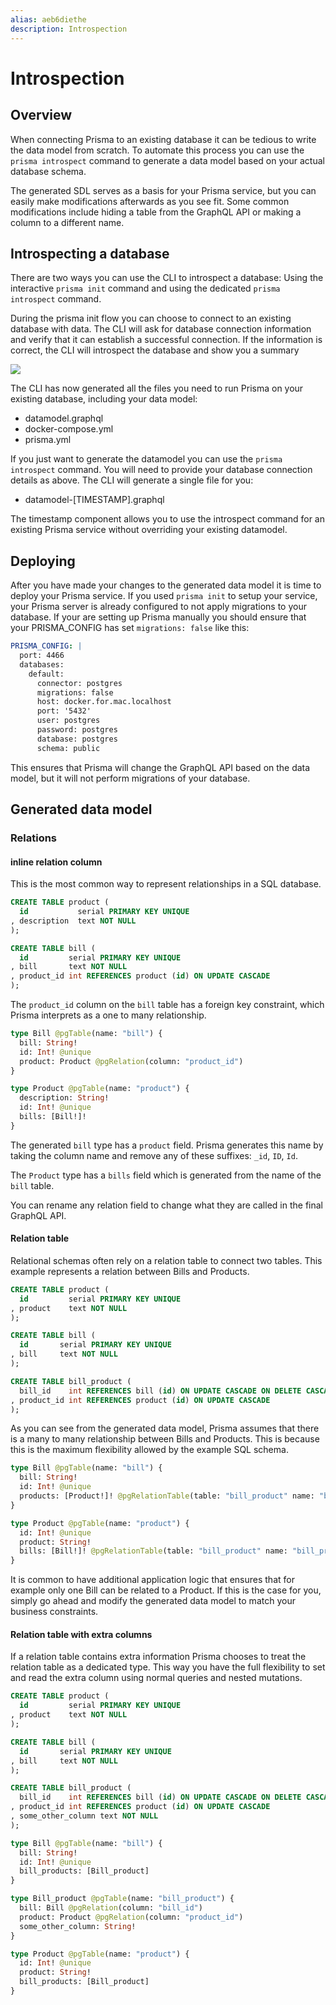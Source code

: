 ```yaml
---
alias: aeb6diethe
description: Introspection
---
```


# Introspection

## Overview

When connecting Prisma to an existing database it can be tedious to write the data model from scratch. To automate this process you can use the `prisma introspect` command to generate a data model based on your actual database schema.

The generated SDL serves as a basis for your Prisma service, but you can easily make modifications afterwards as you see fit. Some common modifications include hiding a table from the GraphQL API or making a column to a different name.

## Introspecting a database

There are two ways you can use the CLI to introspect a database: Using the interactive `prisma init` command and using the dedicated `prisma introspect` command.

During the prisma init flow you can choose to connect to an existing database with data. The CLI will ask for database connection information and verify that it can establish a successful connection. If the information is correct, the CLI will introspect the database and show you a summary

![](https://i.imgur.com/cNIeeJf.png)

The CLI has now generated all the files you need to run Prisma on your existing database, including your data model:

- datamodel.graphql
- docker-compose.yml
- prisma.yml

If you just want to generate the datamodel you can use the `prisma introspect` command. You will need to provide your database connection details as above. The CLI will generate a single file for you:

- datamodel-[TIMESTAMP].graphql

The timestamp component allows you to use the introspect command for an existing Prisma service without overriding your existing datamodel.

## Deploying

After you have made your changes to the generated data model it is time to deploy your Prisma service. If you used `prisma init` to setup your service, your Prisma server is already configured to not apply migrations to your database. If your are setting up Prisma manually you should ensure that your PRISMA_CONFIG has set `migrations: false` like this:

```yml
PRISMA_CONFIG: |
  port: 4466
  databases:
    default:
      connector: postgres
      migrations: false
      host: docker.for.mac.localhost
      port: '5432'
      user: postgres
      password: postgres
      database: postgres
      schema: public
```

This ensures that Prisma will change the GraphQL API based on the data model, but it will not perform migrations of your database.

## Generated data model

### Relations

#### inline relation column

This is the most common way to represent relationships in a SQL database.

```sql
CREATE TABLE product (
  id           serial PRIMARY KEY UNIQUE
, description  text NOT NULL
);

CREATE TABLE bill (
  id         serial PRIMARY KEY UNIQUE
, bill       text NOT NULL
, product_id int REFERENCES product (id) ON UPDATE CASCADE
);
```

The `product_id` column on the `bill` table has a foreign key constraint, which Prisma interprets as a one to many relationship.

```graphql
type Bill @pgTable(name: "bill") {
  bill: String!
  id: Int! @unique
  product: Product @pgRelation(column: "product_id")
}

type Product @pgTable(name: "product") {
  description: String!
  id: Int! @unique
  bills: [Bill!]!
}
```

The generated `bill` type has a `product` field. Prisma generates this name by taking the column name and remove any of these suffixes: `_id`, `ID`, `Id`.

The `Product` type has a `bills` field which is generated from the name of the `bill` table.

You can rename any relation field to change what they are called in the final GraphQL API.

#### Relation table

Relational schemas often rely on a relation table to connect two tables. This example represents a relation between Bills and Products.

```sql
CREATE TABLE product (
  id         serial PRIMARY KEY UNIQUE
, product    text NOT NULL
);

CREATE TABLE bill (
  id       serial PRIMARY KEY UNIQUE
, bill     text NOT NULL
);

CREATE TABLE bill_product (
  bill_id    int REFERENCES bill (id) ON UPDATE CASCADE ON DELETE CASCADE
, product_id int REFERENCES product (id) ON UPDATE CASCADE
);
```

As you can see from the generated data model, Prisma assumes that there is a many to many relationship between Bills and Products. This is because this is the maximum flexibility allowed by the example SQL schema. 

```graphql
type Bill @pgTable(name: "bill") {
  bill: String!
  id: Int! @unique
  products: [Product!]! @pgRelationTable(table: "bill_product" name: "bill_product")
}

type Product @pgTable(name: "product") {
  id: Int! @unique
  product: String!
  bills: [Bill!]! @pgRelationTable(table: "bill_product" name: "bill_product")
}
```

It is common to have additional application logic that ensures that for example only one Bill can be related to a Product. If this is the case for you, simply go ahead and modify the generated data model to match your business constraints.

#### Relation table with extra columns

If a relation table contains extra information Prisma chooses to treat the relation table as a dedicated type. This way you have the full flexibility to set and read the extra column using normal queries and nested mutations.

```sql
CREATE TABLE product (
  id         serial PRIMARY KEY UNIQUE
, product    text NOT NULL
);

CREATE TABLE bill (
  id       serial PRIMARY KEY UNIQUE
, bill     text NOT NULL
);

CREATE TABLE bill_product (
  bill_id    int REFERENCES bill (id) ON UPDATE CASCADE ON DELETE CASCADE
, product_id int REFERENCES product (id) ON UPDATE CASCADE
, some_other_column text NOT NULL
);
```

```graphql
type Bill @pgTable(name: "bill") {
  bill: String!
  id: Int! @unique
  bill_products: [Bill_product]
}

type Bill_product @pgTable(name: "bill_product") {
  bill: Bill @pgRelation(column: "bill_id")
  product: Product @pgRelation(column: "product_id")
  some_other_column: String!
}

type Product @pgTable(name: "product") {
  id: Int! @unique
  product: String!
  bill_products: [Bill_product]
}
```
